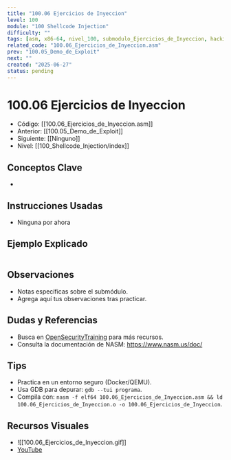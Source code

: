 ```yaml
---
title: "100.06 Ejercicios de Inyeccion"
level: 100
module: "100 Shellcode Injection"
difficulty: ""
tags: [asm, x86-64, nivel_100, submodulo_Ejercicios_de_Inyeccion, hacking]
related_code: "100.06_Ejercicios_de_Inyeccion.asm"
prev: "100.05_Demo_de_Exploit"
next: ""
created: "2025-06-27"
status: pending
---
```


# 100.06 Ejercicios de Inyeccion

- Código: [[100.06_Ejercicios_de_Inyeccion.asm]]  
- Anterior: [[100.05_Demo_de_Exploit]]  
- Siguiente: [[Ninguno]]  
- Nivel: [[100_Shellcode_Injection/index]]  

## Conceptos Clave
- 

## Instrucciones Usadas
- Ninguna por ahora

## Ejemplo Explicado
```asm

```

## Observaciones
- Notas específicas sobre el submódulo.
- Agrega aquí tus observaciones tras practicar.

## Dudas y Referencias
- Busca en [OpenSecurityTraining](https://opensecuritytraining.info/) para más recursos.
- Consulta la documentación de NASM: https://www.nasm.us/doc/

## Tips
- Practica en un entorno seguro (Docker/QEMU).
- Usa GDB para depurar: `gdb --tui programa`.
- Compila con: `nasm -f elf64 100.06_Ejercicios_de_Inyeccion.asm && ld 100.06_Ejercicios_de_Inyeccion.o -o 100.06_Ejercicios_de_Inyeccion`.

## Recursos Visuales
- ![[100.06_Ejercicios_de_Inyeccion.gif]]  
- [YouTube](https://youtube.com/placeholder)
